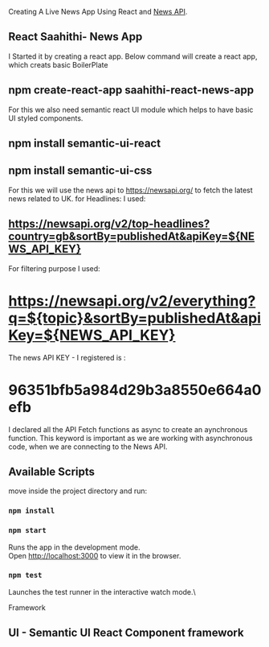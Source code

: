 Creating A Live News App Using React and [News API](https://newsapi.org/).

## React Saahithi- News App
I Started it by creating a react app. Below command will create a react app, which creats basic BoilerPlate
## npm create-react-app saahithi-react-news-app

For this we also need semantic react UI module which helps to have basic UI styled components.
## npm install semantic-ui-react
## npm install semantic-ui-css

For this we will use the news api to https://newsapi.org/ to fetch the latest news related to UK.
for Headlines: I used: 
## https://newsapi.org/v2/top-headlines?country=gb&sortBy=publishedAt&apiKey=${NEWS_API_KEY}

For filtering purpose I used:
# https://newsapi.org/v2/everything?q=${topic}&sortBy=publishedAt&apiKey=${NEWS_API_KEY}

The news API KEY - I registered is :
# 96351bfb5a984d29b3a8550e664a0efb

I declared all the API Fetch functions as async to create an aynchronous function. This keyword is important as we are working with asynchronous code, when we are connecting to the News API.



## Available Scripts

move inside the project directory and run:
### `npm install`
### `npm start`

Runs the app in the development mode.\
Open [http://localhost:3000](http://localhost:3000) to view it in the browser.


### `npm test`

Launches the test runner in the interactive watch mode.\

Framework

## UI - Semantic UI React Component framework